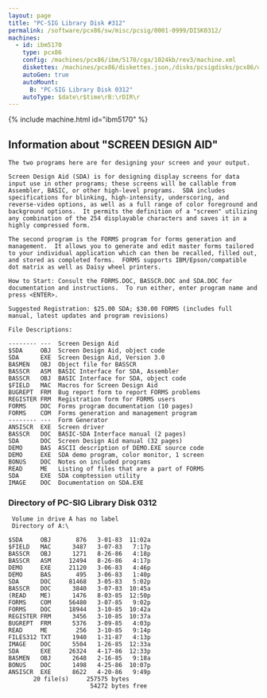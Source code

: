 ```yaml
---
layout: page
title: "PC-SIG Library Disk #312"
permalink: /software/pcx86/sw/misc/pcsig/0001-0999/DISK0312/
machines:
  - id: ibm5170
    type: pcx86
    config: /machines/pcx86/ibm/5170/cga/1024kb/rev3/machine.xml
    diskettes: /machines/pcx86/diskettes.json,/disks/pcsigdisks/pcx86/diskettes.json
    autoGen: true
    autoMount:
      B: "PC-SIG Library Disk 0312"
    autoType: $date\r$time\rB:\rDIR\r
---
```


{% include machine.html id="ibm5170" %}

## Information about "SCREEN DESIGN AID"

    The two programs here are for designing your screen and your output.
    
    Screen Design Aid (SDA) is for designing display screens for data
    input use in other programs; these screens will be callable from
    Assembler, BASIC, or other high-level programs.  SDA includes
    specifications for blinking, high-intensity, underscoring, and
    reverse-video options, as well as a full range of color foreground and
    background options.  It permits the definition of a "screen" utilizing
    any combination of the 254 displayable characters and saves it in a
    highly compressed form.
    
    The second program is the FORMS program for forms generation and
    management.  It allows you to generate and edit master forms tailored
    to your individual application which can then be recalled, filled out,
    and stored as completed forms.  FORMS supports IBM/Epson/compatible
    dot matrix as well as Daisy wheel printers.
    
    How to Start: Consult the FORMS.DOC, BASSCR.DOC and SDA.DOC for
    documentation and instructions.  To run either, enter program name and
    press <ENTER>.
    
    Suggested Registration: $25.00 SDA; $30.00 FORMS (includes full
    manual, latest updates and program revisions)
    
    File Descriptions:
    
    -------- ---  Screen Design Aid
    $SDA     OBJ  Screen Design Aid, object code
    SDA      EXE  Screen Design Aid, Version 3.0
    BASMEN   OBJ  Object file for BASSCR
    BASSCR   ASM  BASIC Interface for SDA, Assembler
    BASSCR   OBJ  BASIC Interface for SDA, object code
    $FIELD   MAC  Macros for Screen Design Aid
    BUGREPT  FRM  Bug report form to report FORMS problems
    REGISTER FRM  Registration form for FORMS users
    FORMS    DOC  Forms program documentation (10 pages)
    FORMS    COM  Forms generation and management program
    -------- ---  Form Generator
    ANSISCR  EXE  Screen driver
    BASSCR   DOC  BASIC-SDA Interface manual (2 pages)
    SDA      DOC  Screen Design Aid manual (32 pages)
    DEMO     BAS  ASCII description of DEMO.EXE source code
    DEMO     EXE  SDA demo program, color monitor, 1 screen
    BONUS    DOC  Notes on included programs
    READ     ME   Listing of files that are a part of FORMS
    SDA      EXE  SDA comptession utility
    IMAGE    DOC  Documentation on SDA.EXE

### Directory of PC-SIG Library Disk 0312

     Volume in drive A has no label
     Directory of A:\

    $SDA     OBJ       876   3-01-83  11:02a
    $FIELD   MAC      3487   3-07-83   7:17p
    BASSCR   OBJ      1271   8-26-86   4:18p
    BASSCR   ASM     12494   8-26-86   4:17p
    DEMO     EXE     21120   3-06-83   4:46p
    DEMO     BAS       495   3-06-83   1:40p
    SDA      DOC     81468   3-05-83   5:02p
    BASSCR   DOC      3840   3-07-83  10:45a
    (READ    ME)      1476   8-03-85  12:50p
    FORMS    COM     56480   3-07-85   9:02p
    FORMS    DOC     18944   3-10-85  10:42a
    REGISTER FRM      3456   3-10-85  10:37a
    BUGREPT  FRM      5376   3-09-85   4:03p
    READ     ME        256   3-10-85   9:14p
    FILES312 TXT      1940   1-31-87   4:13p
    IMAGE    DOC      5504   1-26-85  12:33a
    SDA      EXE     26324   4-17-86  12:33p
    BASMEN   OBJ      2648   2-16-85   9:18a
    BONUS    DOC      1498   4-25-86  10:07p
    ANSISCR  EXE      8622   4-20-86   9:49p
           20 file(s)     257575 bytes
                           54272 bytes free
